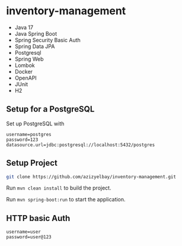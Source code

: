 # inventory-management
- Java 17
- Java Spring Boot
- Spring Security Basic Auth
- Spring Data JPA
- Postgresql
- Spring Web
- Lombok
- Docker
- OpenAPI
- JUnit
- H2
## Setup for a PostgreSQL
Set up PostgreSQL with 
```
username=postgres
password=123
datasource.url=jdbc:postgresql://localhost:5432/postgres
```
## Setup Project

```bash
git clone https://github.com/azizyelbay/inventory-management.git
```

Run `mvn clean install` to build the project.

Run `mvn spring-boot:run` to start the application.

## HTTP basic Auth
```
username=user
password=user@123
```